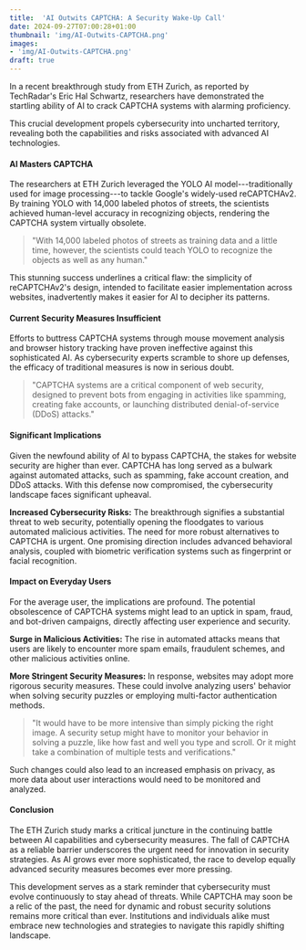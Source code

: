 ```yaml
---
title:  'AI Outwits CAPTCHA: A Security Wake-Up Call'
date: 2024-09-27T07:00:28+01:00
thumbnail: 'img/AI-Outwits-CAPTCHA.png'
images: 
- 'img/AI-Outwits-CAPTCHA.png'
draft: true
---
```


In a recent breakthrough study from ETH Zurich, as reported by TechRadar's Eric Hal Schwartz, researchers have demonstrated the startling ability of AI to crack CAPTCHA systems with alarming proficiency. 

<!--more-->

This crucial development propels cybersecurity into uncharted territory, revealing both the capabilities and risks associated with advanced AI technologies.

#### AI Masters CAPTCHA

The researchers at ETH Zurich leveraged the YOLO AI model---traditionally used for image processing---to tackle Google's widely-used reCAPTCHAv2. By training YOLO with 14,000 labeled photos of streets, the scientists achieved human-level accuracy in recognizing objects, rendering the CAPTCHA system virtually obsolete.

> "With 14,000 labeled photos of streets as training data and a little time, however, the scientists could teach YOLO to recognize the objects as well as any human."

This stunning success underlines a critical flaw: the simplicity of reCAPTCHAv2's design, intended to facilitate easier implementation across websites, inadvertently makes it easier for AI to decipher its patterns.

#### Current Security Measures Insufficient

Efforts to buttress CAPTCHA systems through mouse movement analysis and browser history tracking have proven ineffective against this sophisticated AI. As cybersecurity experts scramble to shore up defenses, the efficacy of traditional measures is now in serious doubt.

> "CAPTCHA systems are a critical component of web security, designed to prevent bots from engaging in activities like spamming, creating fake accounts, or launching distributed denial-of-service (DDoS) attacks."

#### Significant Implications

Given the newfound ability of AI to bypass CAPTCHA, the stakes for website security are higher than ever. CAPTCHA has long served as a bulwark against automated attacks, such as spamming, fake account creation, and DDoS attacks. With this defense now compromised, the cybersecurity landscape faces significant upheaval.

**Increased Cybersecurity Risks:** The breakthrough signifies a substantial threat to web security, potentially opening the floodgates to various automated malicious activities. The need for more robust alternatives to CAPTCHA is urgent. One promising direction includes advanced behavioral analysis, coupled with biometric verification systems such as fingerprint or facial recognition.

#### Impact on Everyday Users

For the average user, the implications are profound. The potential obsolescence of CAPTCHA systems might lead to an uptick in spam, fraud, and bot-driven campaigns, directly affecting user experience and security.

**Surge in Malicious Activities:** The rise in automated attacks means that users are likely to encounter more spam emails, fraudulent schemes, and other malicious activities online.

**More Stringent Security Measures:** In response, websites may adopt more rigorous security measures. These could involve analyzing users' behavior when solving security puzzles or employing multi-factor authentication methods.

> "It would have to be more intensive than simply picking the right image. A security setup might have to monitor your behavior in solving a puzzle, like how fast and well you type and scroll. Or it might take a combination of multiple tests and verifications."

Such changes could also lead to an increased emphasis on privacy, as more data about user interactions would need to be monitored and analyzed.

#### Conclusion

The ETH Zurich study marks a critical juncture in the continuing battle between AI capabilities and cybersecurity measures. The fall of CAPTCHA as a reliable barrier underscores the urgent need for innovation in security strategies. As AI grows ever more sophisticated, the race to develop equally advanced security measures becomes ever more pressing.

This development serves as a stark reminder that cybersecurity must evolve continuously to stay ahead of threats. While CAPTCHA may soon be a relic of the past, the need for dynamic and robust security solutions remains more critical than ever. Institutions and individuals alike must embrace new technologies and strategies to navigate this rapidly shifting landscape.